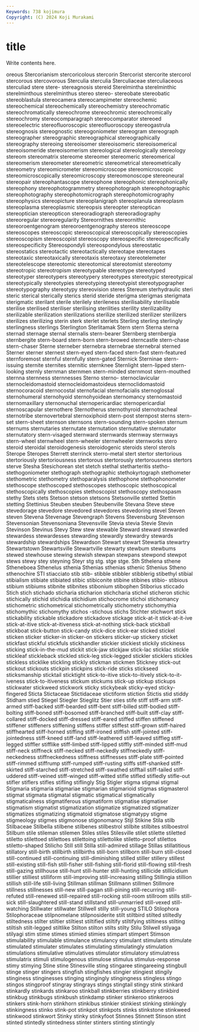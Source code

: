 ```yaml
---
Keywords: 738 kojimura
Copyright: (C) 2024 Koji Murakami
---
```


# title

Write contents here.



oreous Stercorianism stercoricolous stercorin Stercorist stercorite
stercorol stercorous stercovorous Sterculia sterculia Sterculiaceae sterculiaceous sterculiad stere stere-
stereagnosis stereid Sterelmintha sterelminthic sterelminthous sterelminthus stereo stereo- stereobate stereobatic
stereoblastula stereocamera stereocampimeter stereochemic stereochemical stereochemically stereochemistry stereochromatic stereochromatically stereochrome
stereochromic stereochromically stereochromy stereocomparagraph stereocomparator stereoed stereoelectric stereofluoroscopic stereofluoroscopy stereogastrula
stereognosis stereognostic stereogoniometer stereogram stereograph stereographer stereographic stereographical stereographically stereography
stereoing stereoisomer stereoisomeric stereoisomerical stereoisomeride stereoisomerism stereological stereologically stereology stereom
stereomatrix stereome stereomer stereomeric stereomerical stereomerism stereometer stereometric stereometrical stereometrically
stereometry stereomicrometer stereomicroscope stereomicroscopic stereomicroscopically stereomicroscopy stereomonoscope stereoneural stereopair stereophantascope
stereophone stereophonic stereophonically stereophony stereophotogrammetry stereophotograph stereophotographic stereophotography stereophotomicrograph stereophotomicrography
stereophysics stereopicture stereoplanigraph stereoplanula stereoplasm stereoplasma stereoplasmic stereopsis stereopter stereoptican
stereoptician stereopticon stereoradiograph stereoradiography stereoregular stereoregularity Stereornithes stereornithic stereoroentgenogram stereoroentgenography
stereos stereoscope stereoscopes stereoscopic stereoscopical stereoscopically stereoscopies stereoscopism stereoscopist stereoscopy
stereospecific stereospecifically stereospecificity Stereospondyli stereospondylous stereostatic stereostatics stereotactic stereotactically stereotape
stereotapes stereotaxic stereotaxically stereotaxis stereotaxy stereotelemeter stereotelescope stereotomic stereotomical stereotomist
stereotomy stereotropic stereotropism stereotypable stereotype stereotyped stereotyper stereotypers stereotypery stereotypes
stereotypic stereotypical stereotypically stereotypies stereotyping stereotypist stereotypographer stereotypography stereotypy stereovision
steres Stereum sterhydraulic steri steric sterical sterically sterics sterid steride
sterigma sterigmas sterigmata sterigmatic sterilant sterile sterilely sterileness sterilisability sterilisable
sterilise sterilised steriliser sterilising sterilities sterility sterilizability sterilizable sterilization sterilizations
sterilize sterilized sterilizer sterilizers sterilizes sterilizing sterin sterk sterlet sterlets
Sterling sterling sterlingly sterlingness sterlings Sterlington Sterlitamak Stern stern Sterna
sterna sternad sternage sternal sternalis stern-bearer Sternberg sternbergia sternbergite stern-board
stern-born stern-browed sterncastle stern-chase stern-chaser Sterne sterneber sternebra sternebrae sternebral
sterned Sterner sterner sternest stern-eyed stern-faced stern-fast stern-featured sternforemost sternful
sternfully stern-gated Sternick Sterninae stern-issuing sternite sternites sternitic sternknee Sternlight
stern-lipped stern-looking sternly sternman sternmen stern-minded sternmost stern-mouthed sternna sternness
sternnesses Sterno sterno- sternoclavicular sternocleidomastoid sternocleidomastoideus sternoclidomastoid sternocoracoid sternocostal sternofacial
sternofacialis sternoglossal sternohumeral sternohyoid sternohyoidean sternomancy sternomastoid sternomaxillary sternonuchal sternopericardiac
sternopericardial sternoscapular sternothere Sternotherus sternothyroid sternotracheal sternotribe sternovertebral sternoxiphoid stern-post
sternpost sterns stern-set stern-sheet sternson sternsons stern-sounding stern-spoken sternum sternums
sternutaries sternutate sternutation sternutative sternutator sternutatory stern-visaged sternward sternwards sternway
sternways stern-wheel sternwheel stern-wheeler sternwheeler sternworks stero steroid steroidal steroidogenesis
steroidogenic steroids sterol sterols Sterope Steropes Sterrett sterrinck sterro-metal stert
stertor stertorious stertoriously stertoriousness stertorous stertorously stertorousness stertors sterve Stesha
Stesichorean stet stetch stethal stetharteritis stetho- stethogoniometer stethograph stethographic stethokyrtograph
stethometer stethometric stethometry stethoparalysis stethophone stethophonometer stethoscope stethoscoped stethoscopes stethoscopic
stethoscopical stethoscopically stethoscopies stethoscopist stethoscopy stethospasm stethy Stets stets Stetson
stetson stetsons Stetsonville stetted Stettin stetting Stettinius Steuben steuben Steubenville
Stevana Steve steve stevedorage stevedore stevedored stevedores stevedoring stevel Steven
steven Stevena Stevenage Stevengraph Stevens Stevensburg Stevenson Stevensonian Stevensoniana Stevensville
Stevia stevia Stevie Stevin Stevinson Stevinus Stevy Stew stew stewable
Steward steward stewarded stewardess stewardesses stewarding stewardly stewardry stewards stewardship
stewardships Stewardson Stewart stewart Stewartia stewartry Stewartstown Stewartsville Stewartville stewarty
stewbum stewbums stewed stewhouse stewing stewish stewpan stewpans stewpond stewpot
stews stewy stey steyning Steyr stg stg. stge stge. Sth
Sthelena sthene Stheneboea Sthenelus sthenia Sthenias sthenias sthenic Sthenius Stheno
sthenochire STI stiacciato stib stib- stibble stibbler stibblerig stibethyl stibial
stibialism stibiate stibiated stibic stibiconite stibine stibines stibio- stibious stibium
stibiums stibnite stibnites stibonium stibophen Stiborius sticcado Stich stich stichado
sticharia sticharion stichcharia stichel sticheron stichic stichically stichid stichidia stichidium
stichocrome stichoi stichomancy stichometric stichometrical stichometrically stichometry stichomythia stichomythic stichomythy
stichos -stichous stichs Stichter stichwort stick stickability stickable stickadore stickadove
stickage stick-at-it stick-at-it-ive stick-at-itive stick-at-itiveness stick-at-nothing stick-back stickball stickboat stick-button
stick-candy stick-dice stick-ear sticked stickel sticken sticker sticker-in sticker-on stickers
sticker-up stickery sticket stickfast stickful stickfuls stickhandler stickier stickiest stickily
stickiness sticking stick-in-the-mud stickit stick-jaw stickjaw stick-lac sticklac stickle stickleaf
stickleback stickled stick-leg stick-legged stickler sticklers stickles stickless sticklike stickling
stickly stickman stickmen Stickney stick-out stickout stickouts stickpin stickpins stick-ride
sticks stickseed sticksmanship sticktail sticktight stick-to-itive stick-to-itively stick-to-it-iveness stick-to-itiveness stickum
stickums stick-up stickup stickups stickwater stickweed stickwork sticky stickybeak sticky-eyed
sticky-fingered Sticta Stictaceae Stictidaceae stictiform stiction Stictis stid stiddy Stidham
stied Stiegel Stiegler Stieglitz Stier sties stife stiff stiff-arm stiff-armed
stiff-backed stiff-bearded stiff-bent stiff-billed stiff-bodied stiff-bolting stiff-boned stiff-bosomed stiff-branched stiff-built
stiff-clay stiff-collared stiff-docked stiff-dressed stiff-eared stiffed stiffen stiffened stiffener stiffeners
stiffening stiffens stiffer stiffest stiff-grown stiff-haired stiffhearted stiff-horned stiffing stiff-ironed
stiffish stiff-jointed stiff-jointedness stiff-kneed stiff-land stiff-leathered stiff-leaved stiffleg stiff-legged stiffler
stifflike stiff-limbed stiff-lipped stiffly stiff-minded stiff-mud stiff-neck stiffneck stiff-necked stiff-neckedly
stiffneckedly stiff-neckedness stiffneckedness stiffness stiffnesses stiff-plate stiff-pointed stiff-rimmed stiffrump stiff-rumped
stiff-rusting stiffs stiff-shanked stiff-skirted stiff-starched stiff-stretched stiff-swathed stifftail stiff-tailed stiff-uddered
stiff-veined stiff-winged stiff-witted stifle stifled stifledly stifle-out stifler stiflers stifles
stifling stiflingly Stig Stigler stigma stigmai stigmal Stigmaria stigmaria stigmariae
stigmarian stigmarioid stigmas stigmasterol stigmat stigmata stigmatal stigmatic stigmatical stigmatically
stigmaticalness stigmatiferous stigmatiform stigmatise stigmatiser stigmatism stigmatist stigmatization stigmatize stigmatized
stigmatizer stigmatizes stigmatizing stigmatoid stigmatose stigmatypy stigme stigmeology stigmes stigmonose
stigonomancy Stijl Stikine Stila stilb Stilbaceae Stilbella stilbene stilbenes stilbestrol
stilbite stilbites stilboestrol Stilbum stile stileman stilemen Stiles stiles Stilesville
stilet stilette stiletted stiletto stilettoed stilettoes stilettoing stilettolike stiletto-proof stilettos
stiletto-shaped Stilicho Still still Stilla still-admired stillage Stillas stillatitious stillatory
still-birth stillbirth stillbirths still-born stillborn still-burn still-closed still-continued still-continuing still-diminishing
stilled stiller stillery stillest still-existing still-fish still-fisher still-fishing still-florid still-flowing
still-fresh still-gazing stillhouse still-hunt still-hunter still-hunting stillicide stillicidium stillier stilliest
stilliform still-improving still-increasing stilling Stillingia stillion stillish still-life still-living Stillman
stillman Stillmann stillmen Stillmore stillness stillnesses still-new still-pagan still-pining still-recurring
still-refuted still-renewed still-repaired still-rocking still-room stillroom stills still-sick still-slaughtered still-stand
stillstand still-unmarried still-vexed still-watching Stillwater stillwater Stillwell stilly still-young STILO
Stilophora Stilophoraceae stilpnomelane stilpnosiderite stilt stiltbird stilted stiltedly stiltedness stilter
stiltier stiltiest stiltified stiltify stiltifying stiltiness stilting stiltish stilt-legged stiltlike
Stilton stilton stilts stilty Stilu Stilwell stilyaga stilyagi stim stime
stimes stimied stimies stimpart stimpert Stimson stimulability stimulable stimulance stimulancy
stimulant stimulants stimulate stimulated stimulater stimulates stimulating stimulatingly stimulation stimulations
stimulative stimulatives stimulator stimulatory stimulatress stimulatrix stimuli stimulogenous stimulose stimulus
stimulus-response stimy stimying Stine stine Stinesville sting stingaree stingareeing stingbull
stinge stinger stingers stingfish stingfishes stingier stingiest stingily stinginess stinginesses
stinging stingingly stingingness stingless stingo stingos stingproof stingray stingrays stings
stingtail stingy stink stinkard stinkardly stinkards stinkaroo stinkball stinkberries stinkberry
stinkbird stinkbug stinkbugs stinkbush stinkdamp stinker stinkeroo stinkeroos stinkers stink-horn
stinkhorn stinkibus stinkier stinkiest stinking stinkingly stinkingness stinko stink-pot stinkpot
stinkpots stinks stinkstone stinkweed stinkwood stinkwort Stinky stinky stinkyfoot Stinnes
Stinnett Stinson stint stinted stintedly stintedness stinter stinters stinting stintingly
